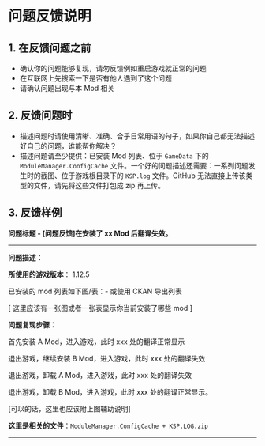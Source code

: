 # 问题反馈说明

## 1. 在反馈问题之前

- 确认你的问题能够复现，请勿反馈例如重启游戏就正常的问题
- 在互联网上先搜索一下是否有他人遇到了这个问题
- 请确认问题出现与本 Mod 相关

## 2. 反馈问题时

- 描述问题时请使用清晰、准确、合乎日常用语的句子，如果你自己都无法描述好自己的问题，谁能帮你解决？
- 描述问题请至少提供：已安装 Mod 列表、位于 `GameData` 下的 `ModuleManager.ConfigCache` 文件。一个好的问题描述还需要：一系列问题发生时的截图、位于游戏根目录下的 `KSP.log` 文件。GitHub 无法直接上传该类型的文件，请先将这些文件打包成 zip 再上传。

## 3. 反馈样例

**问题标题 - [问题反馈]在安装了 xx Mod 后翻译失效。**

---

**问题描述：**

**所使用的游戏版本**： 1.12.5

已安装的 mod 列表如下图/表：- 或使用 CKAN 导出列表

[ 这里应该有一张图或者一张表显示你当前安装了哪些 mod ]

**问题复现步骤：**

首先安装 A Mod，进入游戏，此时 xxx 处的翻译正常显示

退出游戏，继续安装 B Mod，进入游戏，此时 xxx 处的翻译失效

退出游戏，卸载 A Mod，进入游戏，此时 xxx 处的翻译失效

退出游戏，卸载 B Mod，进入游戏，此时 xxx 处的翻译正常显示。

[可以的话，这里也应该附上图辅助说明]

**这里是相关的文件**：`ModuleManager.ConfigCache + KSP.LOG.zip`

---


